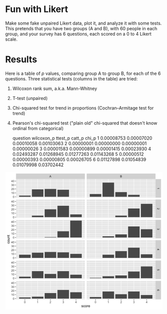Fun with Likert
========

Make some fake unpaired Likert data, plot it, and analyze it with some
tests. This pretends that you have two groups (A and B), with 60
people in each group, and your survey has 6 questions, each scored on
a 0 to 4 Likert scale.

Results
========

Here is a table of *p* values, comparing group A to group B, for each
of the 6 questions. Three statistical tests (columns in the table) are
tried:

1. Wilcoxon rank sum, a.k.a. Mann-Whitney
2. T-test (unpaired)
3. Chi-squared test for trend in proportions (Cochran–Armitage test for trend)
4. Pearson's chi-squared test ("plain old" chi-squared that doesn't
know ordinal from categorical)

    question wilcoxon_p    ttest_p     catt_p      chi_p
           1 0.00008753 0.00007020 0.00010058 0.00103063
           2 0.00000001 0.00000000 0.00000001 0.00000026
           3 0.00001583 0.00000899 0.00001415 0.00023930
           4 0.02493287 0.01268945 0.01277263 0.01143268
           5 0.00000512 0.00000393 0.00000805 0.00026705
           6 0.01127898 0.01054839 0.01079998 0.03702442

![plot of likert data](facet_grid.png "Plot of Likert data")
